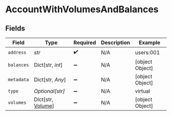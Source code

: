 # AccountWithVolumesAndBalances


## Fields

| Field                                              | Type                                               | Required                                           | Description                                        | Example                                            |
| -------------------------------------------------- | -------------------------------------------------- | -------------------------------------------------- | -------------------------------------------------- | -------------------------------------------------- |
| `address`                                          | *str*                                              | :heavy_check_mark:                                 | N/A                                                | users:001                                          |
| `balances`                                         | Dict[str, *int*]                                   | :heavy_minus_sign:                                 | N/A                                                | [object Object]                                    |
| `metadata`                                         | Dict[str, *Any*]                                   | :heavy_minus_sign:                                 | N/A                                                | [object Object]                                    |
| `type`                                             | *Optional[str]*                                    | :heavy_minus_sign:                                 | N/A                                                | virtual                                            |
| `volumes`                                          | Dict[str, [Volume](../../models/shared/volume.md)] | :heavy_minus_sign:                                 | N/A                                                | [object Object]                                    |